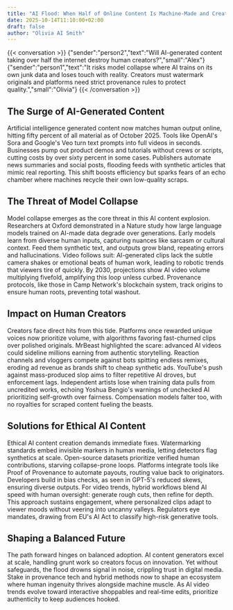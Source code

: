 ```yaml
---
title: "AI Flood: When Half of Online Content Is Machine-Made and Creators Fight Back"
date: 2025-10-14T11:10:00+02:00
draft: false
author: "Olivia AI Smith"
---
```


{{< conversation >}}
{"sender":"person2","text":"Will AI-generated content taking over half the internet destroy human creators?","small":"Alex"}
{"sender":"person1","text":"It risks model collapse where AI trains on its own junk data and loses touch with reality. Creators must watermark originals and platforms need strict provenance rules to protect quality.","small":"Olivia"}
{{< /conversation >}}

## The Surge of AI-Generated Content
Artificial intelligence generated content now matches human output online, hitting fifty percent of all material as of October 2025. Tools like OpenAI's Sora and Google's Veo turn text prompts into full videos in seconds. Businesses pump out product demos and tutorials without crews or scripts, cutting costs by over sixty percent in some cases. Publishers automate news summaries and social posts, flooding feeds with synthetic articles that mimic real reporting. This shift boosts efficiency but sparks fears of an echo chamber where machines recycle their own low-quality scraps.

## The Threat of Model Collapse
Model collapse emerges as the core threat in this AI content explosion. Researchers at Oxford demonstrated in a Nature study how large language models trained on AI-made data degrade over generations. Early models learn from diverse human inputs, capturing nuances like sarcasm or cultural context. Feed them synthetic text, and outputs grow bland, repeating errors and hallucinations. Video follows suit: AI-generated clips lack the subtle camera shakes or emotional beats of human work, leading to robotic trends that viewers tire of quickly. By 2030, projections show AI video volume multiplying fivefold, amplifying this loop unless curbed. Provenance protocols, like those in Camp Network's blockchain system, track origins to ensure human roots, preventing total washout.

## Impact on Human Creators
Creators face direct hits from this tide. Platforms once rewarded unique voices now prioritize volume, with algorithms favoring fast-churned clips over polished originals. MrBeast highlighted the scare: advanced AI videos could sideline millions earning from authentic storytelling. Reaction channels and vloggers compete against bots spitting endless remixes, eroding ad revenue as brands shift to cheap synthetic ads. YouTube's push against mass-produced slop aims to filter repetitive AI droves, but enforcement lags. Independent artists lose when training data pulls from uncredited works, echoing Yoshua Bengio's warnings of unchecked AI prioritizing self-growth over fairness. Compensation models falter too, with no royalties for scraped content fueling the beasts.

## Solutions for Ethical AI Content
Ethical AI content creation demands immediate fixes. Watermarking standards embed invisible markers in human media, letting detectors flag synthetics at scale. Open-source datasets prioritize verified human contributions, starving collapse-prone loops. Platforms integrate tools like Proof of Provenance to automate payouts, routing value back to originators. Developers build in bias checks, as seen in GPT-5's reduced skews, ensuring diverse outputs. For video trends, hybrid workflows blend AI speed with human oversight: generate rough cuts, then refine for depth. This approach sustains engagement, where personalized clips adapt to viewer moods without veering into uncanny valleys. Regulators eye mandates, drawing from EU's AI Act to classify high-risk generative tools.

## Shaping a Balanced Future
The path forward hinges on balanced adoption. AI content generators excel at scale, handling grunt work so creators focus on innovation. Yet without safeguards, the flood drowns signal in noise, crippling trust in digital media. Stake in provenance tech and hybrid methods now to shape an ecosystem where human ingenuity thrives alongside machine muscle. As AI video trends evolve toward interactive shoppables and real-time edits, prioritize authenticity to keep audiences hooked.